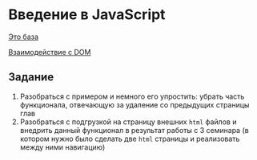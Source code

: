 # Введение в JavaScript

[Это база](https://learn.javascript.ru/first-steps)

[Взаимодействие с DOM](https://developer.mozilla.org/ru/docs/Web/API/Document_Object_Model/Introduction)


## Задание

1. Разобраться с примером и немного его упростить: убрать часть функционала, отвечающую за удаление со предыдущих
   страницы глав
2. Разобраться с подгрузкой на страницу внешних `html` файлов и внедрить данный функционал в результат работы с 3
   семинара (в котором нужно было сделать две `html` страницы и реализовать между ними навигацию)
